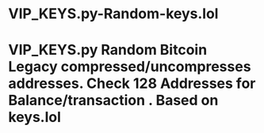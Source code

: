 # VIP_KEYS.py-Random-keys.lol
# VIP_KEYS.py Random Bitcoin Legacy compressed/uncompresses addresses. Check 128 Addresses for Balance/transaction . Based on keys.lol

